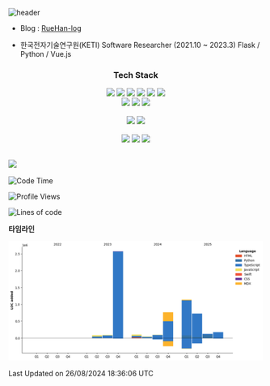 ![header](https://capsule-render.vercel.app/api?type=soft&color=auto&height=150&section=header&text=HANGYU&fontSize=70&animation=twinkling)


- Blog : [RueHan-log](https://ruehan.com)
 
- 한국전자기술연구원(KETI) Software Researcher (2021.10 ~ 2023.3) Flask / Python / Vue.js

<h3 align="center"> Tech Stack </h3>
<p align="center">
  <img src="https://img.shields.io/badge/HTML-E34F26?style=flat-square&logo=HTML5&logoColor=white"/></a>
<img src="https://img.shields.io/badge/CSS-1572B6?style=flat-square&logo=CSS3&logoColor=white"/></a>
<img src="https://img.shields.io/badge/JavaScript-F7DF1E?style=flat-square&logo=JavaScript&logoColor=white"/></a>
<img src="https://img.shields.io/badge/Java-007396?style=flat-square&logo=Java&logoColor=white"/></a>
<img src="https://img.shields.io/badge/React-61DAFB?style=flat-square&logo=React&logoColor=white"/></a>
<img src="https://img.shields.io/badge/Next-000000?style=flat-square&logo=Next.js&logoColor=white"/></a>
<br>
<img src="https://img.shields.io/badge/Python-3776AB?style=flat-square&logo=Python&logoColor=white"/></a>
<img src="https://img.shields.io/badge/Flask-000000?style=flat-square&logo=Flask&logoColor=white"/></a>
<img src="https://img.shields.io/badge/MySQL-4479A1?style=flat-square&logo=MySQL&logoColor=white"/></a>

<br>
<br>
<img src="https://img.shields.io/badge/Android Studio-3DDC84?style=flat-square&logo=Android Studio&logoColor=white"/></a>
<img src="https://img.shields.io/badge/Visual Studio Code-007ACC?style=flat-square&logo=Visual Studio Code&logoColor=white"/></a>
<br>
<br>
<img src="https://img.shields.io/badge/macOS-000000?style=flat-square&logo=macOS&logoColor=white"/></a>
<img src="https://img.shields.io/badge/Windows-0078D6?style=flat-square&logo=Windows&logoColor=white"/></a>
<img src="https://img.shields.io/badge/Ubuntu-E95420?style=flat-square&logo=Ubuntu&logoColor=white"/></a>
<br>
<br>

</p>

![](https://gh-hits.nomadcoders.workers.dev/view?username=ruehan)
 <!--START_SECTION:waka-->
![Code Time](http://img.shields.io/badge/Code%20Time-1%2C504%20hrs%2056%20mins-blue)

![Profile Views](http://img.shields.io/badge/Profile%20Views-1-blue)

![Lines of code](https://img.shields.io/badge/%EC%A0%80%EB%8A%94%20%EC%97%AC%ED%83%9C%EA%B9%8C%EC%A7%80%20-3.1%20million%20%EC%A4%84%EC%9D%98%20%EC%BD%94%EB%93%9C%EB%A5%BC%20%EC%9E%91%EC%84%B1%ED%96%88%EC%96%B4%EC%9A%94.-blue)

**타임라인**

![Lines of Code chart](https://raw.githubusercontent.com/ruehan/ruehan/main/assets/bar_graph.png)


 Last Updated on 26/08/2024 18:36:06 UTC
<!--END_SECTION:waka-->


